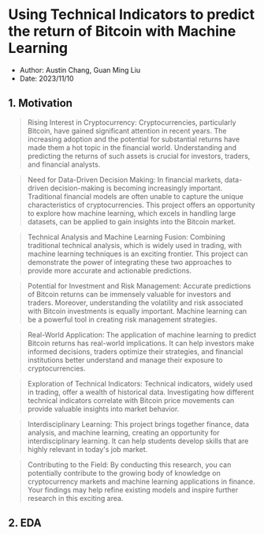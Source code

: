 # Using Technical Indicators to predict the return of Bitcoin with Machine Learning
- Author: Austin Chang, Guan Ming Liu
- Date: 2023/11/10
## 1. Motivation
>Rising Interest in Cryptocurrency: Cryptocurrencies, particularly Bitcoin, have gained significant attention in recent years. The increasing adoption and the potential for substantial returns have made them a hot topic in the financial world. Understanding and predicting the returns of such assets is crucial for investors, traders, and financial analysts.

>Need for Data-Driven Decision Making: In financial markets, data-driven decision-making is becoming increasingly important. Traditional financial models are often unable to capture the unique characteristics of cryptocurrencies. This project offers an opportunity to explore how machine learning, which excels in handling large datasets, can be applied to gain insights into the Bitcoin market.

>Technical Analysis and Machine Learning Fusion: Combining traditional technical analysis, which is widely used in trading, with machine learning techniques is an exciting frontier. This project can demonstrate the power of integrating these two approaches to provide more accurate and actionable predictions.

>Potential for Investment and Risk Management: Accurate predictions of Bitcoin returns can be immensely valuable for investors and traders. Moreover, understanding the volatility and risk associated with Bitcoin investments is equally important. Machine learning can be a powerful tool in creating risk management strategies.

>Real-World Application: The application of machine learning to predict Bitcoin returns has real-world implications. It can help investors make informed decisions, traders optimize their strategies, and financial institutions better understand and manage their exposure to cryptocurrencies.

>Exploration of Technical Indicators: Technical indicators, widely used in trading, offer a wealth of historical data. Investigating how different technical indicators correlate with Bitcoin price movements can provide valuable insights into market behavior.

>Interdisciplinary Learning: This project brings together finance, data analysis, and machine learning, creating an opportunity for interdisciplinary learning. It can help students develop skills that are highly relevant in today's job market.

>Contributing to the Field: By conducting this research, you can potentially contribute to the growing body of knowledge on cryptocurrency markets and machine learning applications in finance. Your findings may help refine existing models and inspire further research in this exciting area.
## 2. EDA
